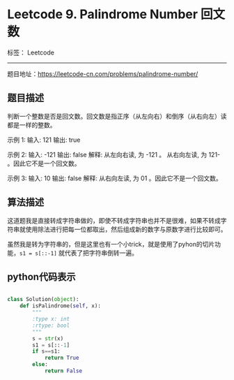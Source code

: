 ﻿# Leetcode 9. Palindrome Number 回文数

标签： Leetcode

---

题目地址：https://leetcode-cn.com/problems/palindrome-number/

## 题目描述  

判断一个整数是否是回文数。回文数是指正序（从左向右）和倒序（从右向左）读都是一样的整数。   

示例 1:
输入: 121
输出: true  

示例 2:
输入: -121
输出: false
解释: 从左向右读, 为 -121 。 从右向左读, 为 121- 。因此它不是一个回文数。   

示例 3:
输入: 10
输出: false
解释: 从右向左读, 为 01 。因此它不是一个回文数。
     
## 算法描述     

这道题我是直接转成字符串做的，即使不转成字符串也并不是很难，如果不转成字符串就使用除法进行把每一位都取出，然后组成新的数字与原数字进行比较即可。  

虽然我是转为字符串的，但是这里也有一个小trick，就是使用了pyhon的切片功能，`s1 = s[::-1]` 就代表了把字符串倒转一遍。

## python代码表示  

```python  

class Solution(object):
    def isPalindrome(self, x):
        """
        :type x: int
        :rtype: bool
        """
        s = str(x)
        s1 = s[::-1]
        if s==s1:
            return True
        else:
            return False

            
```